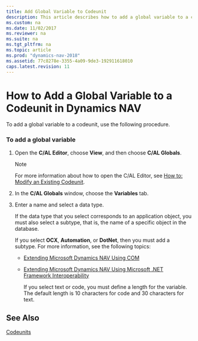 ```yaml
---
title: Add Global Variable to Codeunit
description: This article describes how to add a global variable to a codeunit. Start by selecting the C/AL Editor and then choose the C/AL Globals. 
ms.custom: na
ms.date: 11/02/2017
ms.reviewer: na
ms.suite: na
ms.tgt_pltfrm: na
ms.topic: article
ms.prod: "dynamics-nav-2018"
ms.assetid: 77c8278e-3355-4a09-9de3-192911618010
caps.latest.revision: 11
---
```

# How to Add a Global Variable to a Codeunit in Dynamics NAV
To add a global variable to a codeunit, use the following procedure.  
  
### To add a global variable  
  
1. Open the **C/AL Editor**, choose **View**, and then choose **C/AL Globals**.  
  
   > [!NOTE]  
   >  For more information about how to open the C/AL Editor, see [How to: Modify an Existing Codeunit](How-to--Modify-an-Existing-Codeunit.md).  
  
2. In the **C/AL Globals** window, choose the **Variables** tab.  
  
3. Enter a name and select a data type.  
  
    If the data type that you select corresponds to an application object, you must also select a subtype, that is, the name of a specific object in the database.  
  
    If you select **OCX**, **Automation**, or **DotNet**, then you must add a subtype. For more information, see the following topics:  
  
   - [Extending Microsoft Dynamics NAV Using COM](Extending-Microsoft-Dynamics-NAV-Using-COM.md)  
  
   - [Extending Microsoft Dynamics NAV Using Microsoft .NET Framework Interoperability](Extending-Microsoft-Dynamics-NAV-Using-Microsoft-.NET-Framework-Interoperability.md)  
  
     If you select text or code, you must define a length for the variable. The default length is 10 characters for code and 30 characters for text.  
  
## See Also  
 [Codeunits](Codeunits.md)